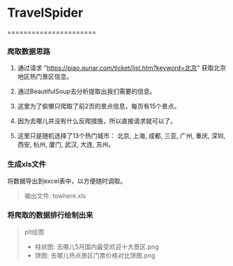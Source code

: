 # TravelSpider
======================

### 爬取数据思路
1. 通过请求 "https://piao.qunar.com/ticket/list.htm?keyword=北京"
获取北京地区热门景区信息。

2. 通过BeautifulSoup去分析提取出我们需要的信息。

3. 这里为了偷懒只爬取了前2页的景点信息，每页有15个景点。

4. 因为去哪儿并没有什么反爬措施，所以直接请求就可以了。

5. 这里只是随机选择了13个热门城市：
北京, 上海, 成都, 三亚, 广州, 重庆, 深圳, 西安, 杭州, 厦门, 武汉, 大连, 苏州。


### 生成xls文件
将数据导出到excel表中，以方便随时调取。
> 输出文件: towhere.xls


### 将爬取的数据排行绘制出来
> plt绘图
> * 柱状图: 去哪儿5月国内最受欢迎十大景区.png
> * 饼图: 去哪儿热点景区门票价格对比饼图.png